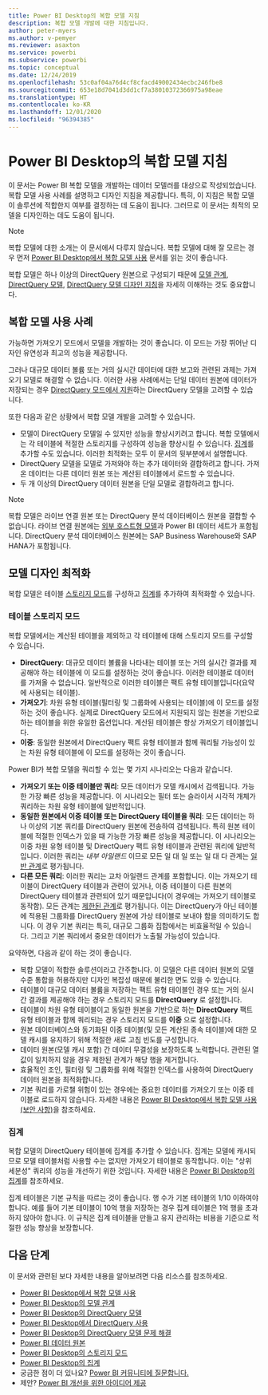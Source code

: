 ```yaml
---
title: Power BI Desktop의 복합 모델 지침
description: 복합 모델 개발에 대한 지침입니다.
author: peter-myers
ms.author: v-pemyer
ms.reviewer: asaxton
ms.service: powerbi
ms.subservice: powerbi
ms.topic: conceptual
ms.date: 12/24/2019
ms.openlocfilehash: 53c0af04a76d4cf8cfacd49002434ecbc246fbe8
ms.sourcegitcommit: 653e18d7041d3dd1cf7a38010372366975a98eae
ms.translationtype: HT
ms.contentlocale: ko-KR
ms.lasthandoff: 12/01/2020
ms.locfileid: "96394385"
---
```

# <a name="composite-model-guidance-in-power-bi-desktop"></a>Power BI Desktop의 복합 모델 지침

이 문서는 Power BI 복합 모델을 개발하는 데이터 모델러를 대상으로 작성되었습니다. 복합 모델 사용 사례를 설명하고 디자인 지침을 제공합니다. 특히, 이 지침은 복합 모델이 솔루션에 적합한지 여부를 결정하는 데 도움이 됩니다. 그러므로 이 문서는 최적의 모델을 디자인하는 데도 도움이 됩니다.

> [!NOTE]
> 복합 모델에 대한 소개는 이 문서에서 다루지 않습니다. 복합 모델에 대해 잘 모르는 경우 먼저 [Power BI Desktop에서 복합 모델 사용](../transform-model/desktop-composite-models.md) 문서를 읽는 것이 좋습니다.
>
> 복합 모델은 하나 이상의 DirectQuery 원본으로 구성되기 때문에 [모델 관계](../transform-model/desktop-relationships-understand.md), [DirectQuery 모델](../connect-data/desktop-directquery-about.md), [DirectQuery 모델 디자인 지침](directquery-model-guidance.md)을 자세히 이해하는 것도 중요합니다.

## <a name="composite-model-use-cases"></a>복합 모델 사용 사례

가능하면 가져오기 모드에서 모델을 개발하는 것이 좋습니다. 이 모드는 가장 뛰어난 디자인 유연성과 최고의 성능을 제공합니다.

그러나 대규모 데이터 볼륨 또는 거의 실시간 데이터에 대한 보고와 관련된 과제는 가져오기 모델로 해결할 수 없습니다. 이러한 사용 사례에서는 단일 데이터 원본에 데이터가 저장되는 경우 [DirectQuery 모드에서 지원](../connect-data/power-bi-data-sources.md)하는 DirectQuery 모델을 고려할 수 있습니다.

또한 다음과 같은 상황에서 복합 모델 개발을 고려할 수 있습니다.

- 모델이 DirectQuery 모델일 수 있지만 성능을 향상시키려고 합니다. 복합 모델에서는 각 테이블에 적절한 스토리지를 구성하여 성능을 향상시킬 수 있습니다. [집계](../transform-model/desktop-aggregations.md)를 추가할 수도 있습니다. 이러한 최적화는 모두 이 문서의 뒷부분에서 설명합니다.
- DirectQuery 모델을 모델로 가져와야 하는 추가 데이터와 결합하려고 합니다. 가져온 데이터는 다른 데이터 원본 또는 계산된 테이블에서 로드할 수 있습니다.
- 두 개 이상의 DirectQuery 데이터 원본을 단일 모델로 결합하려고 합니다.

> [!NOTE]
> 복합 모델은 라이브 연결 원본 또는 DirectQuery 분석 데이터베이스 원본을 결합할 수 없습니다. 라이브 연결 원본에는 [외부 호스트형 모델](../connect-data/service-datasets-understand.md#external-hosted-models)과 Power BI 데이터 세트가 포함됩니다. DirectQuery 분석 데이터베이스 원본에는 SAP Business Warehouse와 SAP HANA가 포함됩니다.

## <a name="optimize-model-design"></a>모델 디자인 최적화

복합 모델은 테이블 [스토리지 모드](../transform-model/desktop-storage-mode.md)를 구성하고 [집계](../transform-model/desktop-aggregations.md)를 추가하여 최적화할 수 있습니다.

### <a name="table-storage-mode"></a>테이블 스토리지 모드

복합 모델에서는 계산된 테이블을 제외하고 각 테이블에 대해 스토리지 모드를 구성할 수 있습니다.

- **DirectQuery**: 대규모 데이터 볼륨을 나타내는 테이블 또는 거의 실시간 결과를 제공해야 하는 테이블에 이 모드를 설정하는 것이 좋습니다. 이러한 테이블로 데이터를 가져올 수 없습니다. 일반적으로 이러한 테이블은 팩트 유형 테이블입니다(요약에 사용되는 테이블).
- **가져오기**: 차원 유형 테이블(필터링 및 그룹화에 사용되는 테이블)에 이 모드를 설정하는 것이 좋습니다. 실제로 DirectQuery 모드에서 지원되지 않는 원본을 기반으로 하는 테이블을 위한 유일한 옵션입니다. 계산된 테이블은 항상 가져오기 테이블입니다.
- **이중**: 동일한 원본에서 DirectQuery 팩트 유형 테이블과 함께 쿼리될 가능성이 있는 차원 유형 테이블에 이 모드를 설정하는 것이 좋습니다.

Power BI가 복합 모델을 쿼리할 수 있는 몇 가지 시나리오는 다음과 같습니다.

- **가져오기 또는 이중 테이블만 쿼리**: 모든 데이터가 모델 캐시에서 검색됩니다. 가능한 가장 빠른 성능을 제공합니다. 이 시나리오는 필터 또는 슬라이서 시각적 개체가 쿼리하는 차원 유형 테이블에 일반적입니다.
- **동일한 원본에서 이중 테이블 또는 DirectQuery 테이블을 쿼리**: 모든 데이터는 하나 이상의 기본 쿼리를 DirectQuery 원본에 전송하여 검색됩니다. 특히 원본 테이블에 적절한 인덱스가 있을 때 가능한 가장 빠른 성능을 제공합니다. 이 시나리오는 이중 차원 유형 테이블 및 DirectQuery 팩트 유형 테이블과 관련된 쿼리에 일반적입니다. 이러한 쿼리는 _내부 아일랜드_ 이므로 모든 일 대 일 또는 일 대 다 관계는 [일반 관계](../transform-model/desktop-relationships-understand.md#regular-relationships)로 평가됩니다.
- **다른 모든 쿼리**: 이러한 쿼리는 교차 아일랜드 관계를 포함합니다. 이는 가져오기 테이블이 DirectQuery 테이블과 관련이 있거나, 이중 테이블이 다른 원본의 DirectQuery 테이블과 관련되어 있기 때문입니다(이 경우에는 가져오기 테이블로 동작함). 모든 관계는 [제한된 관계](../transform-model/desktop-relationships-understand.md#limited-relationships)로 평가됩니다. 이는 DirectQuery가 아닌 테이블에 적용된 그룹화를 DirectQuery 원본에 가상 테이블로 보내야 함을 의미하기도 합니다. 이 경우 기본 쿼리는 특히, 대규모 그룹화 집합에서는 비효율적일 수 있습니다. 그리고 기본 쿼리에서 중요한 데이터가 노출될 가능성이 있습니다.

요약하면, 다음과 같이 하는 것이 좋습니다.

- 복합 모델이 적합한 솔루션이라고 간주합니다. 이 모델은 다른 데이터 원본의 모델 수준 통합을 허용하지만 디자인 복잡성 때문에 불리한 면도 있을 수 있습니다.
- 테이블이 대규모 데이터 볼륨을 저장하는 팩트 유형 테이블인 경우 또는 거의 실시간 결과를 제공해야 하는 경우 스토리지 모드를 **DirectQuery** 로 설정합니다.
- 테이블이 차원 유형 테이블이고 동일한 원본을 기반으로 하는 **DirectQuery** 팩트 유형 테이블과 함께 쿼리되는 경우 스토리지 모드를 **이중** 으로 설정합니다.
- 원본 데이터베이스와 동기화된 이중 테이블(및 모든 계산된 종속 테이블)에 대한 모델 캐시를 유지하기 위해 적절한 새로 고침 빈도를 구성합니다.
- 데이터 원본(모델 캐시 포함) 간 데이터 무결성을 보장하도록 노력합니다. 관련된 열 값이 일치하지 않을 경우 제한된 관계가 해당 행을 제거합니다.
- 효율적인 조인, 필터링 및 그룹화를 위해 적절한 인덱스를 사용하여 DirectQuery 데이터 원본을 최적화합니다.
- 기본 쿼리를 가로챌 위험이 있는 경우에는 중요한 데이터를 가져오기 또는 이중 테이블로 로드하지 않습니다. 자세한 내용은 [Power BI Desktop에서 복합 모델 사용(보안 사항)](../transform-model/desktop-composite-models.md#security-implications)을 참조하세요.

### <a name="aggregations"></a>집계

복합 모델의 DirectQuery 테이블에 집계를 추가할 수 있습니다. 집계는 모델에 캐시되므로 모델 테이블처럼 사용할 수는 없지만 가져오기 테이블로 동작합니다. 이는 "상위 세분성" 쿼리의 성능을 개선하기 위한 것입니다. 자세한 내용은 [Power BI Desktop의 집계](../transform-model/desktop-aggregations.md)를 참조하세요.

집계 테이블은 기본 규칙을 따르는 것이 좋습니다. 행 수가 기본 테이블의 1/10 이하여야 합니다. 예를 들어 기본 테이블이 10억 행을 저장하는 경우 집계 테이블은 1억 행을 초과하지 않아야 합니다. 이 규칙은 집계 테이블을 만들고 유지 관리하는 비용을 기준으로 적절한 성능 향상을 보장합니다.

## <a name="next-steps"></a>다음 단계

이 문서와 관련된 보다 자세한 내용을 알아보려면 다음 리소스를 참조하세요.

- [Power BI Desktop에서 복합 모델 사용](../transform-model/desktop-composite-models.md)
- [Power BI Desktop의 모델 관계](../transform-model/desktop-relationships-understand.md)
- [Power BI Desktop의 DirectQuery 모델](../connect-data/desktop-directquery-about.md)
- [Power BI Desktop에서 DirectQuery 사용](../connect-data/desktop-use-directquery.md)
- [Power BI Desktop의 DirectQuery 모델 문제 해결](../connect-data/desktop-directquery-troubleshoot.md)
- [Power BI 데이터 원본](../connect-data/power-bi-data-sources.md)
- [Power BI Desktop의 스토리지 모드](../transform-model/desktop-storage-mode.md)
- [Power BI Desktop의 집계](../transform-model/desktop-aggregations.md)
- 궁금한 점이 더 있나요? [Power BI 커뮤니티에 질문합니다.](https://community.powerbi.com/)
- 제안? [Power BI 개선을 위한 아이디어 제공](https://ideas.powerbi.com)

